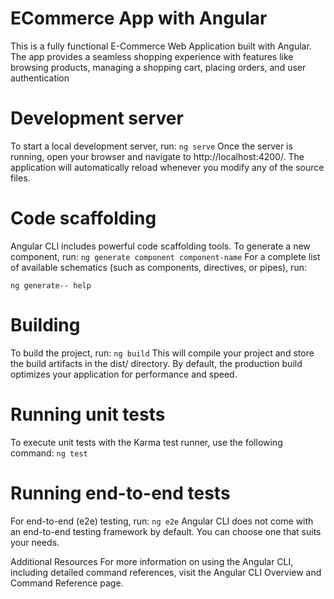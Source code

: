 # ECommerce App with Angular
 This is a fully functional E-Commerce Web Application built with Angular. The app provides a seamless shopping experience with features like browsing products, managing a shopping cart, placing orders, and user authentication

# Development server
To start a local development server, run:
`ng serve`
Once the server is running, open your browser and navigate to http://localhost:4200/. The application will automatically reload whenever you modify any of the source files.

# Code scaffolding
Angular CLI includes powerful code scaffolding tools. To generate a new component, run:
`ng generate component component-name`
For a complete list of available schematics (such as components, directives, or pipes), run:

`ng generate-- help`
# Building
To build the project, run:
`ng build`
This will compile your project and store the build artifacts in the dist/ directory. By default, the production build optimizes your application for performance and speed.

# Running unit tests
To execute unit tests with the Karma test runner, use the following command:
`ng test`
# Running end-to-end tests
For end-to-end (e2e) testing, run: 
`ng e2e`
Angular CLI does not come with an end-to-end testing framework by default. You can choose one that suits your needs.

Additional Resources
For more information on using the Angular CLI, including detailed command references, visit the Angular CLI Overview and Command Reference page.
